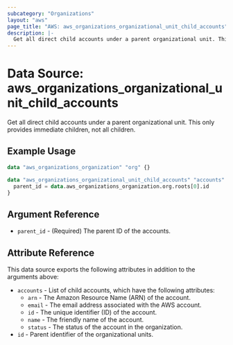 ```yaml
---
subcategory: "Organizations"
layout: "aws"
page_title: "AWS: aws_organizations_organizational_unit_child_accounts"
description: |-
  Get all direct child accounts under a parent organizational unit. This only provides immediate children, not all children.
---
```


# Data Source: aws_organizations_organizational_unit_child_accounts

Get all direct child accounts under a parent organizational unit. This only provides immediate children, not all children.

## Example Usage

```terraform
data "aws_organizations_organization" "org" {}

data "aws_organizations_organizational_unit_child_accounts" "accounts" {
  parent_id = data.aws_organizations_organization.org.roots[0].id
}
```

## Argument Reference

* `parent_id` - (Required) The parent ID of the accounts.

## Attribute Reference

This data source exports the following attributes in addition to the arguments above:

* `accounts` - List of child accounts, which have the following attributes:
    * `arn` - The Amazon Resource Name (ARN) of the account.
    * `email` - The email address associated with the AWS account.
    * `id` - The unique identifier (ID) of the account.
    * `name` - The friendly name of the account.
    * `status` - The status of the account in the organization.
* `id` - Parent identifier of the organizational units.
